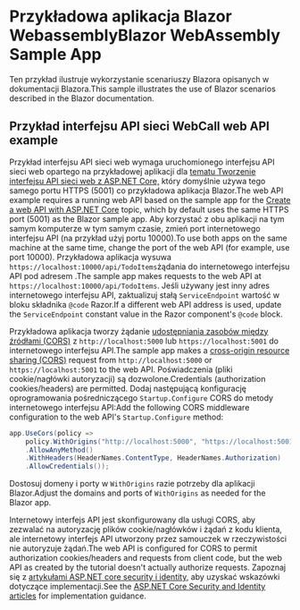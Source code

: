 # <a name="blazor-webassembly-sample-app"></a><span data-ttu-id="24529-101">Przykładowa aplikacja Blazor Webassembly</span><span class="sxs-lookup"><span data-stu-id="24529-101">Blazor WebAssembly Sample App</span></span>

<span data-ttu-id="24529-102">Ten przykład ilustruje wykorzystanie scenariuszy Blazora opisanych w dokumentacji Blazora.</span><span class="sxs-lookup"><span data-stu-id="24529-102">This sample illustrates the use of Blazor scenarios described in the Blazor documentation.</span></span>

## <a name="call-web-api-example"></a><span data-ttu-id="24529-103">Przykład interfejsu API sieci Web</span><span class="sxs-lookup"><span data-stu-id="24529-103">Call web API example</span></span>

<span data-ttu-id="24529-104">Przykład interfejsu API sieci web wymaga uruchomionego interfejsu API sieci web opartego na przykładowej aplikacji dla <a href="https://docs.microsoft.com/aspnet/core/tutorials/first-web-api">tematu Tworzenie interfejsu API sieci web z ASP.NET Core,</a> który domyślnie używa tego samego portu HTTPS (5001) co przykładowa aplikacja Blazor.</span><span class="sxs-lookup"><span data-stu-id="24529-104">The web API example requires a running web API based on the sample app for the <a href="https://docs.microsoft.com/aspnet/core/tutorials/first-web-api">Create a web API with ASP.NET Core</a> topic, which by default uses the same HTTPS port (5001) as the Blazor sample app.</span></span> <span data-ttu-id="24529-105">Aby korzystać z obu aplikacji na tym samym komputerze w tym samym czasie, zmień port internetowego interfejsu API (na przykład użyj portu 10000).</span><span class="sxs-lookup"><span data-stu-id="24529-105">To use both apps on the same machine at the same time, change the port of the web API (for example, use port 10000).</span></span> <span data-ttu-id="24529-106">Przykładowa aplikacja wysuwa `https://localhost:10000/api/TodoItems`żądania do internetowego interfejsu API pod adresem .</span><span class="sxs-lookup"><span data-stu-id="24529-106">The sample app makes requests to the web API at `https://localhost:10000/api/TodoItems`.</span></span> <span data-ttu-id="24529-107">Jeśli używany jest inny adres internetowego interfejsu API, zaktualizuj stałą `ServiceEndpoint` wartość w bloku składnika `@code` Razor.</span><span class="sxs-lookup"><span data-stu-id="24529-107">If a different web API address is used, update the `ServiceEndpoint` constant value in the Razor component's `@code` block.</span></span></p>

<span data-ttu-id="24529-108">Przykładowa aplikacja tworzy żądanie <a href="https://docs.microsoft.com/aspnet/core/security/cors">udostępniania zasobów między źródłami (CORS)</a> z `http://localhost:5000` lub `https://localhost:5001` do internetowego interfejsu API.</span><span class="sxs-lookup"><span data-stu-id="24529-108">The sample app makes a <a href="https://docs.microsoft.com/aspnet/core/security/cors">cross-origin resource sharing (CORS)</a> request from `http://localhost:5000` or `https://localhost:5001` to the web API.</span></span> <span data-ttu-id="24529-109">Poświadczenia (pliki cookie/nagłówki autoryzacji) są dozwolone.</span><span class="sxs-lookup"><span data-stu-id="24529-109">Credentials (authorization cookies/headers) are permitted.</span></span> <span data-ttu-id="24529-110">Dodaj następującą konfigurację oprogramowania pośredniczącego `Startup.Configure` CORS do metody internetowego interfejsu API:</span><span class="sxs-lookup"><span data-stu-id="24529-110">Add the following CORS middleware configuration to the web API's `Startup.Configure` method:</span></span></p>

```csharp
app.UseCors(policy => 
    policy.WithOrigins("http://localhost:5000", "https://localhost:5001")
    .AllowAnyMethod()
    .WithHeaders(HeaderNames.ContentType, HeaderNames.Authorization)
    .AllowCredentials());
```

<span data-ttu-id="24529-111">Dostosuj domeny i porty w `WithOrigins` razie potrzeby dla aplikacji Blazor.</span><span class="sxs-lookup"><span data-stu-id="24529-111">Adjust the domains and ports of `WithOrigins` as needed for the Blazor app.</span></span>

<span data-ttu-id="24529-112">Internetowy interfejs API jest skonfigurowany dla usługi CORS, aby zezwalać na autoryzację plików cookie/nagłówków i żądań z kodu klienta, ale internetowy interfejs API utworzony przez samouczek w rzeczywistości nie autoryzuje żądań.</span><span class="sxs-lookup"><span data-stu-id="24529-112">The web API is configured for CORS to permit authorization cookies/headers and requests from client code, but the web API as created by the tutorial doesn't actually authorize requests.</span></span> <span data-ttu-id="24529-113">Zapoznaj się z <a href="https://docs.microsoft.com/aspnet/core/security/">artykułami ASP.NET core security i identity,</a> aby uzyskać wskazówki dotyczące implementacji.</span><span class="sxs-lookup"><span data-stu-id="24529-113">See the <a href="https://docs.microsoft.com/aspnet/core/security/">ASP.NET Core Security and Identity articles</a> for implementation guidance.</span></span>
